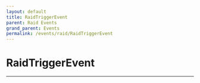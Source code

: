 ```yaml
---
layout: default
title: RaidTriggerEvent
parent: Raid Events
grand_parent: Events
permalink: /events/raid/RaidTriggerEvent
---
```


# RaidTriggerEvent

---

